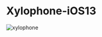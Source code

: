 # Xylophone-iOS13

![xylophone](https://github.com/pradyotprksh/development_learning/blob/main/ios/ios_angela_udemy/Xylophone-iOS13/Xylophone-iOS13.png)
